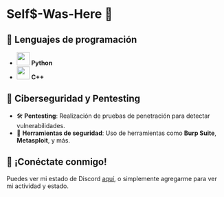 # Self$-Was-Here 👋

## 🚀 Lenguajes de programación

- <img src="https://upload.wikimedia.org/wikipedia/commons/thumb/c/c3/Python-logo-notext.svg/512px-Python-logo-notext.svg.png" width="30" /> **Python**
- <img src="https://upload.wikimedia.org/wikipedia/commons/thumb/1/18/ISO_C%2B%2B_Logo.svg/1200px-ISO_C%2B%2B_Logo.svg.png" width="30" /> **C++**

## 🔐 Ciberseguridad y Pentesting
- 🛠️ **Pentesting**: Realización de pruebas de penetración para detectar vulnerabilidades.
- 🔐 **Herramientas de seguridad**: Uso de herramientas como **Burp Suite**, **Metasploit**, y más.

## 💬 ¡Conéctate conmigo!

Puedes ver mi estado de Discord [aquí](https://discord.com/users/1192236348808101908), o simplemente agregarme para ver mi actividad y estado.
